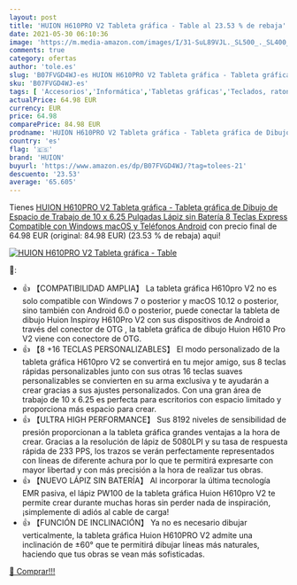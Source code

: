 ```yaml
---
layout: post
title: 'HUION H610PRO V2 Tableta gráfica - Table al 23.53 % de rebaja'
date: 2021-05-30 06:10:36
image: 'https://m.media-amazon.com/images/I/31-SuL89VJL._SL500_._SL400_.jpg'
comments: true
category: ofertas
author: 'tole.es'
slug: 'B07FVGD4WJ-es HUION H610PRO V2 Tableta gráfica - Tableta gráfica de...'
sku: 'B07FVGD4WJ-es'
tags: [ 'Accesorios','Informática','Tabletas gráficas','Teclados, ratones y periféricos de entrada','android','huion', ]
actualPrice: 64.98 EUR
currency: EUR
price: 64.98
comparePrice: 84.98 EUR
prodname: 'HUION H610PRO V2 Tableta gráfica - Tableta gráfica de Dibujo de Espacio de Trabajo de 10 x 6.25 Pulgadas  Lápiz sin Batería  8 Teclas Express  Compatible con Windows  macOS y Teléfonos Android'
country: 'es'
flag: '🇪🇸'
brand: 'HUION'
buyurl: 'https://www.amazon.es/dp/B07FVGD4WJ/?tag=tolees-21'
descuento: '23.53'
average: '65.605'
---
```


Tienes [HUION H610PRO V2 Tableta gráfica - Tableta gráfica de Dibujo de Espacio de Trabajo de 10 x 6.25 Pulgadas  Lápiz sin Batería  8 Teclas Express  Compatible con Windows  macOS y Teléfonos Android](https://www.amazon.es/dp/B07FVGD4WJ/?tag=tolees-21) con precio final de  64.98 EUR (original: 84.98 EUR) (23.53 %  de rebaja) aqui!

[![HUION H610PRO V2 Tableta gráfica - Table](https://m.media-amazon.com/images/I/31-SuL89VJL._SL500_._SL400_.jpg)](https://www.amazon.es/dp/B07FVGD4WJ/?tag=tolees-21)

🔎:

- 👍 【COMPATIBILIDAD AMPLIA】 La tableta gráfica H610pro V2 no es solo compatible con Windows 7 o posterior y macOS 10.12 o posterior, sino también con Android 6.0 o posterior, puede conectar la tableta de dibujo Huion Inspiroy H610Pro V2 con sus dispositivos de Android a través del conector de OTG , la tableta gráfica de dibujo Huion H610 Pro V2 viene con conectore de OTG.
- 👍 【8 +16 TECLAS PERSONALIZABLES】 El modo personalizado de la tableta gráfica H610pro V2 se convertirá en tu mejor amigo, sus 8 teclas rápidas personalizables junto con sus otras 16 teclas suaves personalizables se convierten en su arma exclusiva y te ayudarán a crear gracias a sus ajustes personalizados. Con una gran área de trabajo de 10 x 6.25 es perfecta para escritorios con espacio limitado y proporciona más espacio para crear.
- 👍 【ULTRA HIGH PERFORMANCE】 Sus 8192 niveles de sensibilidad de presión proporcionan a la tableta gráfica grandes ventajas a la hora de crear. Gracias a la resolución de lápiz de 5080LPI y su tasa de respuesta rápida de 233 PPS, los trazos se verán perfectamente representados con líneas de diferente achura por lo que te permitirá expresarte con mayor libertad y con más precisión a la hora de realizar tus obras.
- 👍 【NUEVO LÁPIZ SIN BATERÍA】 Al incorporar la última tecnología EMR pasiva, el lápiz PW100 de la tableta gráfica Huion H610pro V2 te permite crear durante muchas horas sin perder nada de inspiración, ¡simplemente di adiós al cable de carga!
- 👍 【FUNCIÓN DE INCLINACIÓN】 Ya no es necesario dibujar verticalmente, la tableta gráfica Huion H610PRO V2 admite una inclinación de ±60° que te permitirá dibujar líneas más naturales, haciendo que tus obras se vean más sofisticadas.

[🛒 Comprar!!!](https://www.amazon.es/dp/B07FVGD4WJ/?tag=tolees-21)
